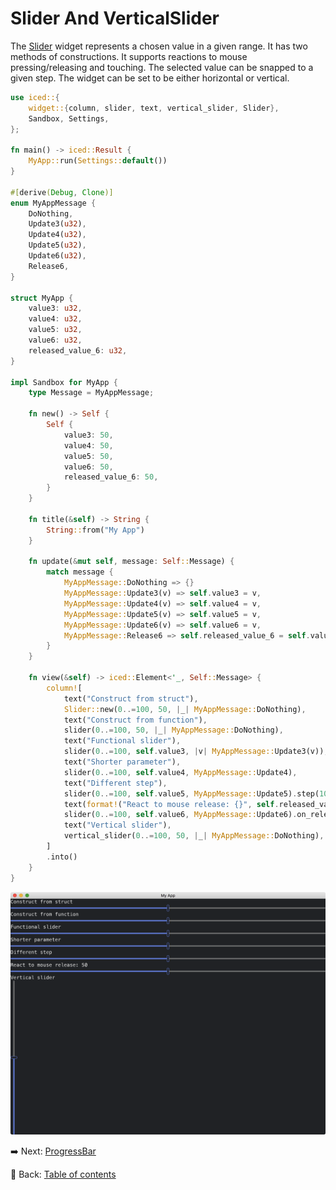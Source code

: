# Slider And VerticalSlider

The [Slider](https://docs.iced.rs/iced/widget/slider/struct.Slider.html) widget represents a chosen value in a given range.
It has two methods of constructions.
It supports reactions to mouse pressing/releasing and touching.
The selected value can be snapped to a given step.
The widget can be set to be either horizontal or vertical.

```rust
use iced::{
    widget::{column, slider, text, vertical_slider, Slider},
    Sandbox, Settings,
};

fn main() -> iced::Result {
    MyApp::run(Settings::default())
}

#[derive(Debug, Clone)]
enum MyAppMessage {
    DoNothing,
    Update3(u32),
    Update4(u32),
    Update5(u32),
    Update6(u32),
    Release6,
}

struct MyApp {
    value3: u32,
    value4: u32,
    value5: u32,
    value6: u32,
    released_value_6: u32,
}

impl Sandbox for MyApp {
    type Message = MyAppMessage;

    fn new() -> Self {
        Self {
            value3: 50,
            value4: 50,
            value5: 50,
            value6: 50,
            released_value_6: 50,
        }
    }

    fn title(&self) -> String {
        String::from("My App")
    }

    fn update(&mut self, message: Self::Message) {
        match message {
            MyAppMessage::DoNothing => {}
            MyAppMessage::Update3(v) => self.value3 = v,
            MyAppMessage::Update4(v) => self.value4 = v,
            MyAppMessage::Update5(v) => self.value5 = v,
            MyAppMessage::Update6(v) => self.value6 = v,
            MyAppMessage::Release6 => self.released_value_6 = self.value6,
        }
    }

    fn view(&self) -> iced::Element<'_, Self::Message> {
        column![
            text("Construct from struct"),
            Slider::new(0..=100, 50, |_| MyAppMessage::DoNothing),
            text("Construct from function"),
            slider(0..=100, 50, |_| MyAppMessage::DoNothing),
            text("Functional slider"),
            slider(0..=100, self.value3, |v| MyAppMessage::Update3(v)),
            text("Shorter parameter"),
            slider(0..=100, self.value4, MyAppMessage::Update4),
            text("Different step"),
            slider(0..=100, self.value5, MyAppMessage::Update5).step(10),
            text(format!("React to mouse release: {}", self.released_value_6)),
            slider(0..=100, self.value6, MyAppMessage::Update6).on_release(MyAppMessage::Release6),
            text("Vertical slider"),
            vertical_slider(0..=100, 50, |_| MyAppMessage::DoNothing),
        ]
        .into()
    }
}
```

![Slider](./pic/slider.png)

:arrow_right:  Next: [ProgressBar](./progressbar.md)

:blue_book: Back: [Table of contents](./../README.md)
